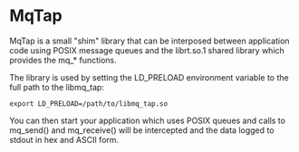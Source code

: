 MqTap
=====
MqTap is a small "shim" library that can be interposed between
application code using POSIX message queues and the librt.so.1 shared
library which provides the mq_* functions.

The library is used by setting the LD_PRELOAD environment variable to
the full path to the libmq_tap:

    export LD_PRELOAD=/path/to/libmq_tap.so

You can then start your application which uses POSIX queues and calls
to mq_send() and mq_receive() will be intercepted and the data logged
to stdout in hex and ASCII form. 





